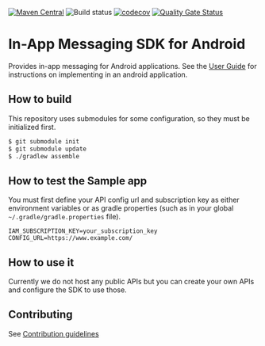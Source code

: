 [![Maven Central](https://img.shields.io/maven-central/v/io.github.rakutentech.inappmessaging/inappmessaging)](https://search.maven.org/artifact/io.github.rakutentech.inappmessaging/inappmessaging)
![Build status](https://app.bitrise.io/app/e9cc83da00ffd2b1/status.svg?token=4E3R-Baoxp0iPav7uiw1sA&branch=master)
[![codecov](https://codecov.io/gh/rakutentech/android-inappmessaging/branch/master/graph/badge.svg)](https://codecov.io/gh/rakutentech/android-inappmessaging)
[![Quality Gate Status](https://sonarcloud.io/api/project_badges/measure?project=rakutentech_android-inappmessaging&metric=alert_status)](https://sonarcloud.io/summary/new_code?id=rakutentech_android-inappmessaging)

# In-App Messaging SDK for Android

Provides in-app messaging for Android applications. See the [User Guide](./inappmessaging/USERGUIDE.md) for instructions on implementing in an android application.

## How to build

This repository uses submodules for some configuration, so they must be initialized first.

```bash
$ git submodule init
$ git submodule update
$ ./gradlew assemble
```

## How to test the Sample app

You must first define your API config url and subscription key as either environment variables or as gradle properties (such as in your global `~/.gradle/gradle.properties` file).

```
IAM_SUBSCRIPTION_KEY=your_subscription_key
CONFIG_URL=https://www.example.com/
```

## How to use it

Currently we do not host any public APIs but you can create your own APIs and configure the SDK to use those.

## Contributing

See [Contribution guidelines](./CONTRIBUTING.md)
